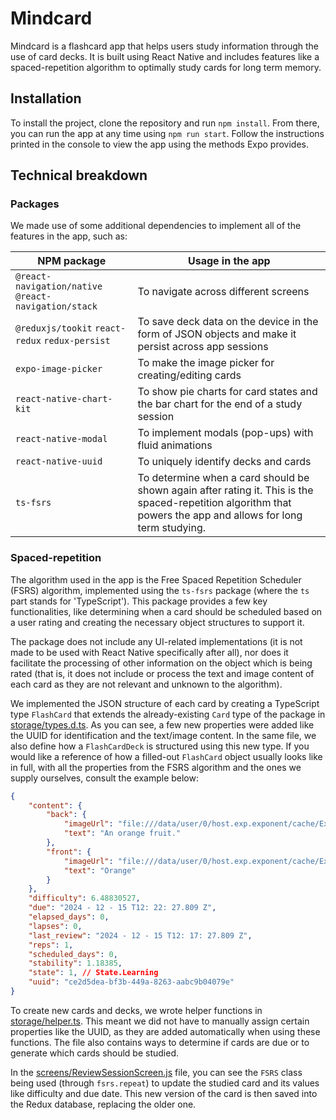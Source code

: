 # Mindcard
Mindcard is a flashcard app that helps users study information through the use of card decks. It is built using React Native and includes features like a spaced-repetition algorithm to optimally study cards for long term memory.

## Installation
To install the project, clone the repository and run `npm install`. From there, you can run the app at any time using `npm run start`. Follow the instructions printed in the console to view the app using the methods Expo provides.

## Technical breakdown
### Packages
We made use of some additional dependencies to implement all of the features in the app, such as:

|NPM package|Usage in the app|
|-----------|-----------|
|`@react-navigation/native` `@react-navigation/stack`|To navigate across different screens|
|`@reduxjs/tookit` `react-redux` `redux-persist`|To save deck data on the device in the form of JSON objects and make it persist across app sessions|
|`expo-image-picker`|To make the image picker for creating/editing cards|
|`react-native-chart-kit`|To show pie charts for card states and the bar chart for the end of a study session|
|`react-native-modal`|To implement modals (pop-ups) with fluid animations|
|`react-native-uuid`|To uniquely identify decks and cards|
|`ts-fsrs`|To determine when a card should be shown again after rating it. This is the spaced-repetition algorithm that powers the app and allows for long term studying.|

### Spaced-repetition
The algorithm used in the app is the Free Spaced Repetition Scheduler (FSRS) algorithm, implemented using the `ts-fsrs` package (where the `ts` part stands for 'TypeScript'). This package provides a few key functionalities, like determining when a card should be scheduled based on a user rating and creating the necessary object structures to support it.

The package does not include any UI-related implementations (it is not made to be used with React Native specifically after all), nor does it facilitate the processing of other information on the object which is being rated (that is, it does not include or process the text and image content of each card as they are not relevant and unknown to the algorithm).

We implemented the JSON structure of each card by creating a TypeScript type `FlashCard` that extends the already-existing `Card` type of the package in [storage/types.d.ts](storage/types.d.ts). As you can see, a few new properties were added like the UUID for identification and the text/image content. In the same file, we also define how a `FlashCardDeck` is structured using this new type. If you would like a reference of how a filled-out `FlashCard` object usually looks like in full, with all the properties from the FSRS algorithm and the ones we supply ourselves, consult the example below:

```json
{
    "content": {
        "back": {
            "imageUrl": "file:///data/user/0/host.exp.exponent/cache/ExperienceData/%2540anonymous%252FMindCard-5dcd16a3-6144-4d86-ac1d-d3126d7e8f32/ImagePicker/18028d7e-8de5-4b13-b304-c194414ab1cd.jpeg",
            "text": "An orange fruit."
        },
        "front": {
            "imageUrl": "file:///data/user/0/host.exp.exponent/cache/ExperienceData/%2540anonymous%252FMindCard-5dcd16a3-6144-4d86-ac1d-d3126d7e8f32/ImagePicker/b9dbca44-0830-4778-8214-cf674d99861c.jpeg",
            "text": "Orange"
        }
    },
    "difficulty": 6.48830527,
    "due": "2024 - 12 - 15 T12: 22: 27.809 Z",
    "elapsed_days": 0,
    "lapses": 0,
    "last_review": "2024 - 12 - 15 T12: 17: 27.809 Z",
    "reps": 1,
    "scheduled_days": 0,
    "stability": 1.18385,
    "state": 1, // State.Learning
    "uuid": "ce2d5dea-bf3b-449a-8263-aabc9b04079e"
}
```

To create new cards and decks, we wrote helper functions in [storage/helper.ts](storage/helper.ts). This meant we did not have to manually assign certain properties like the UUID, as they are added automatically when using these functions. The file also contains ways to determine if cards are due or to generate which cards should be studied.

In the [screens/ReviewSessionScreen.js](screens/ReviewSessionScreen.js) file, you can see the `FSRS` class being used (through `fsrs.repeat`) to update the studied card and its values like difficulty and due date. This new version of the card is then saved into the Redux database, replacing the older one.
